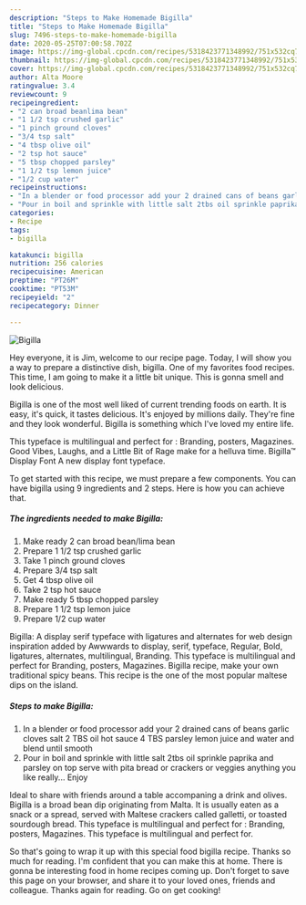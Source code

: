 ```yaml
---
description: "Steps to Make Homemade Bigilla"
title: "Steps to Make Homemade Bigilla"
slug: 7496-steps-to-make-homemade-bigilla
date: 2020-05-25T07:00:58.702Z
image: https://img-global.cpcdn.com/recipes/5318423771348992/751x532cq70/bigilla-recipe-main-photo.jpg
thumbnail: https://img-global.cpcdn.com/recipes/5318423771348992/751x532cq70/bigilla-recipe-main-photo.jpg
cover: https://img-global.cpcdn.com/recipes/5318423771348992/751x532cq70/bigilla-recipe-main-photo.jpg
author: Alta Moore
ratingvalue: 3.4
reviewcount: 9
recipeingredient:
- "2 can broad beanlima bean"
- "1 1/2 tsp crushed garlic"
- "1 pinch ground cloves"
- "3/4 tsp salt"
- "4 tbsp olive oil"
- "2 tsp hot sauce"
- "5 tbsp chopped parsley"
- "1 1/2 tsp lemon juice"
- "1/2 cup water"
recipeinstructions:
- "In a blender or food processor add your 2 drained cans of beans garlic cloves salt 2 TBS oil hot sauce 4 TBS parsley lemon juice and water and blend until smooth"
- "Pour in boil and sprinkle with little salt 2tbs oil sprinkle paprika and parsley on top serve with pita bread or crackers or veggies anything you like really... Enjoy"
categories:
- Recipe
tags:
- bigilla

katakunci: bigilla 
nutrition: 256 calories
recipecuisine: American
preptime: "PT26M"
cooktime: "PT53M"
recipeyield: "2"
recipecategory: Dinner

---
```



![Bigilla](https://img-global.cpcdn.com/recipes/5318423771348992/751x532cq70/bigilla-recipe-main-photo.jpg)

Hey everyone, it is Jim, welcome to our recipe page. Today, I will show you a way to prepare a distinctive dish, bigilla. One of my favorites food recipes. This time, I am going to make it a little bit unique. This is gonna smell and look delicious.

Bigilla is one of the most well liked of current trending foods on earth. It is easy, it's quick, it tastes delicious. It's enjoyed by millions daily. They're fine and they look wonderful. Bigilla is something which I've loved my entire life.

This typeface is multilingual and perfect for : Branding, posters, Magazines. Good Vibes, Laughs, and a Little Bit of Rage make for a helluva time. Bigilla™ Display Font A new display font typeface.


To get started with this recipe, we must prepare a few components. You can have bigilla using 9 ingredients and 2 steps. Here is how you can achieve that.

<!--inarticleads1-->

##### The ingredients needed to make Bigilla:

1. Make ready 2 can broad bean/lima bean
1. Prepare 1 1/2 tsp crushed garlic
1. Take 1 pinch ground cloves
1. Prepare 3/4 tsp salt
1. Get 4 tbsp olive oil
1. Take 2 tsp hot sauce
1. Make ready 5 tbsp chopped parsley
1. Prepare 1 1/2 tsp lemon juice
1. Prepare 1/2 cup water


Bigilla: A display serif typeface with ligatures and alternates for web design inspiration added by Awwwards to display, serif, typeface, Regular, Bold, ligatures, alternates, multilingual, Branding. This typeface is multilingual and perfect for Branding, posters, Magazines. Bigilla recipe, make your own traditional spicy beans. This recipe is the one of the most popular maltese dips on the island. 

<!--inarticleads2-->

##### Steps to make Bigilla:

1. In a blender or food processor add your 2 drained cans of beans garlic cloves salt 2 TBS oil hot sauce 4 TBS parsley lemon juice and water and blend until smooth
1. Pour in boil and sprinkle with little salt 2tbs oil sprinkle paprika and parsley on top serve with pita bread or crackers or veggies anything you like really... Enjoy


Ideal to share with friends around a table accompaning a drink and olives. Bigilla is a broad bean dip originating from Malta. It is usually eaten as a snack or a spread, served with Maltese crackers called galletti, or toasted sourdough bread. This typeface is multilingual and perfect for : Branding, posters, Magazines. This typeface is multilingual and perfect for. 

So that's going to wrap it up with this special food bigilla recipe. Thanks so much for reading. I'm confident that you can make this at home. There is gonna be interesting food in home recipes coming up. Don't forget to save this page on your browser, and share it to your loved ones, friends and colleague. Thanks again for reading. Go on get cooking!
